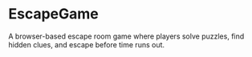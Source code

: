 # EscapeGame
A browser-based escape room game where players solve puzzles, find hidden clues, and escape before time runs out.
